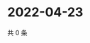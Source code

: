 # 2022-04-23

共 0 条

<!-- BEGIN WEIBO -->
<!-- 最后更新时间 Sat Apr 23 2022 06:01:09 GMT+0800 (China Standard Time) -->

<!-- END WEIBO -->
